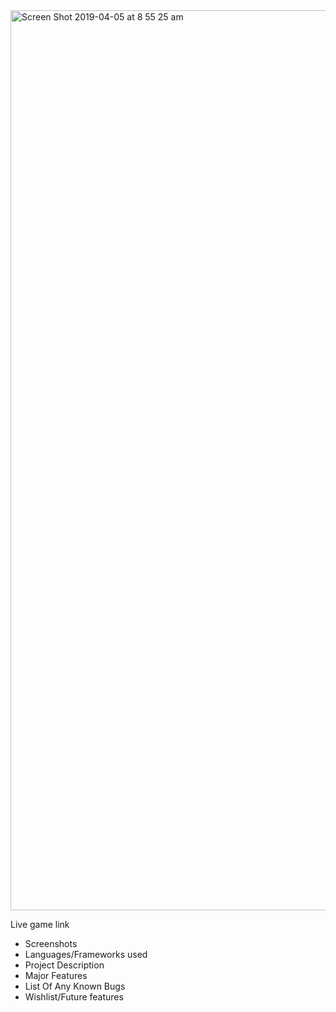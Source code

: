 <img width="1440" alt="Screen Shot 2019-04-05 at 8 55 25 am" src="https://user-images.githubusercontent.com/43797015/55591650-ce985c00-5781-11e9-889d-3532893cf3f3.png">





Live game link
- Screenshots
- Languages/Frameworks used
- Project Description
- Major Features
- List Of Any Known Bugs
- Wishlist/Future features
